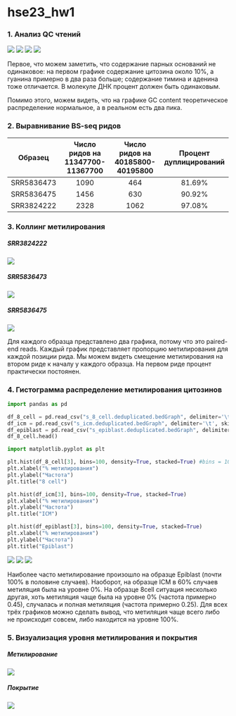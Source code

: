 # hse23_hw1

### 1. Анализ QC чтений

![](https://github.com/KirillMatirko/hse23_hw1/blob/main/pics/per_base_seq_content.png)
![](https://github.com/KirillMatirko/hse23_hw1/blob/main/pics/per_base_seq_content2.png)
![](https://github.com/KirillMatirko/hse23_hw1/blob/main/pics/per_seq_gc_content.png)
![](https://github.com/KirillMatirko/hse23_hw1/blob/main/pics/per_seq_gc_content2.png)

Первое, что можем заметить, что содержание парных оснований не одинаковое: на первом графике содержание цитозина около 10%, а гуанина примерно в два раза больше; содержание тимина и аденина тоже отличается. В молекуле ДНК процент должен быть одинаковым.

Помимо этого, можем видеть, что на графике GC content теоретическое распределение нормальное, а в реальном есть два пика.

### 2. Выравнивание BS-seq ридов

| Образец | Число ридов на 11347700-11367700 | Число ридов на 40185800-40195800 | Процент дуплицирований |
|:----------:|:----:|:---:|:------:|
| SRR5836473 | 1090 | 464 | 81.69% |
| SRR5836475 | 1456 | 630 | 90.92% |
| SRR3824222 | 2328 | 1062 | 97.08% |


### 3. Коллинг метилирования

##### SRR3824222

![](https://github.com/KirillMatirko/hse23_hw1/blob/main/pics/SRR3824222_mbiasplot.png)

##### SRR5836473

![](https://github.com/KirillMatirko/hse23_hw1/blob/main/pics/SRR5836473_mbiasplot.png)

##### SRR5836475
![](https://github.com/KirillMatirko/hse23_hw1/blob/main/pics/SRR5836475_mbiasplot.png)

Для каждого образца представлено два графика, потому что это paired-end reads. Каждый график представляет пропорцию метилирования для каждой позиции рида. Мы можем видеть смещение метилирования на втором риде к началу у каждого образца. На первом риде процент практически постоянен.

### 4. Гистограмма распределение метилирования цитозинов

```python
import pandas as pd

df_8_cell = pd.read_csv("s_8_cell.deduplicated.bedGraph", delimiter='\t', skiprows=1, header=None)
df_icm = pd.read_csv("s_icm.deduplicated.bedGraph", delimiter='\t', skiprows=1, header=None)
df_epiblast = pd.read_csv("s_epiblast.deduplicated.bedGraph", delimiter='\t', skiprows=1, header=None)
df_8_cell.head()

import matplotlib.pyplot as plt

plt.hist(df_8_cell[3], bins=100, density=True, stacked=True) #bins = 100(=максимальному проценту), чтобы высота столбика отображала вероятность
plt.xlabel("% метилирования")
plt.ylabel("Частота")
plt.title("8 cell")

plt.hist(df_icm[3], bins=100, density=True, stacked=True)
plt.xlabel("% метилирования")
plt.ylabel("Частота")
plt.title("ICM")

plt.hist(df_epiblast[3], bins=100, density=True, stacked=True)
plt.xlabel("% метилирования")
plt.ylabel("Частота")
plt.title("Epiblast")
```

![](https://github.com/KirillMatirko/hse23_hw1/blob/main/pics/8cell.png)
![](https://github.com/KirillMatirko/hse23_hw1/blob/main/pics/icm.png)
![](https://github.com/KirillMatirko/hse23_hw1/blob/main/pics/epiblast.png)

Наиболее часто метилирование произошло на образце Epiblast (почти 100% в половине случаев). Наоборот, на образце ICM в 60% случаев метиляция была на уровне 0%. На образце 8cell ситуация несколько другая, хоть метиляция чаще была на уровне 0% (частота примерно 0.45), случалась и полная метиляция (частота примерно 0.25). Для всех трёх графиков можно сделать вывод, что метиляция чаще всего либо не происходит совсем, либо находится на уровне 100%.

### 5. Визуализация уровня метилирования и покрытия

##### Метилирование

![](https://github.com/KirillMatirko/hse23_hw1/blob/main/pics/methylation.png)

##### Покрытие

![](https://github.com/KirillMatirko/hse23_hw1/blob/main/pics/coverage.png)
